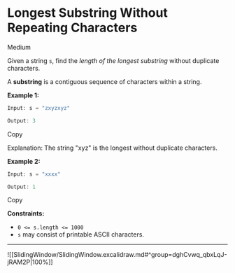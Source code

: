 # Longest Substring Without Repeating Characters

Medium

Given a string `s`, find the _length of the longest substring_ without duplicate characters.

A **substring** is a contiguous sequence of characters within a string.

**Example 1:**

```java
Input: s = "zxyzxyz"

Output: 3
```

Copy

Explanation: The string "xyz" is the longest without duplicate characters.

**Example 2:**

```java
Input: s = "xxxx"

Output: 1
```

Copy

**Constraints:**

- `0 <= s.length <= 1000`
- `s` may consist of printable ASCII characters.

---
![[SlidingWindow/SlidingWindow.excalidraw.md#^group=dghCvwq_qbxLqJ-jRAM2P|100%]]


